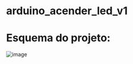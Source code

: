 # arduino_acender_led_v1
# Esquema do projeto:
![image](https://user-images.githubusercontent.com/126209536/236569054-c06694b2-e78f-4f02-b2a3-b6697f5f4365.png)


